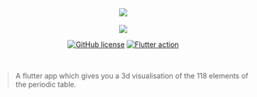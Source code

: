 <div align="center">
  <img src="https://res.cloudinary.com/vigneshshettyin/image/upload/v1625406997/a9l5iiz6qmzmhsf9vbiy.png">
</div>

<div align="center">

<br />
<img src="https://img.shields.io/badge/Flutter%20ver.-2.2.2-9cf">
  
[![GitHub license](https://img.shields.io/badge/license-MIT-blue.svg?style=flat-square)](https://github.com/supunlakmal/thismypc/blob/master/LICENSE)
[![Flutter action](https://github.com/data-charya/Elemental/actions/workflows/flutter.yml/badge.svg?branch=master)](https://github.com/data-charya/Elemental/actions/workflows/flutter.yml)

</div>

<br>

> A flutter app which gives you a 3d visualisation of the 118 elements of the periodic table.



